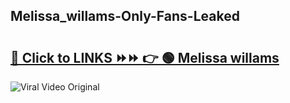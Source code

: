 
 ## Melissa_willams-Only-Fans-Leaked

# <h2><a href="https://clipsfans.com/Melissa_willams&ref=git">🔗 Click to LINKS ⏩⏩ 👉 🟢 Melissa willams </a></h2>

<a href="https://clipsfans.com/Melissa_willams&ref=git" rel="nofollow" data-target="animated-image.originalLink"><img src="https://i.ibb.co.com/xMMVF88/686577567.gif" alt="Viral Video Original" style="max-width: 100%; display: inline-block;" data-target="animated-image.originalImage"></a>
